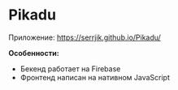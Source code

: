# Pikadu

Приложение: https://serrjik.github.io/Pikadu/

__Особенности:__

- Бекенд работает на Firebase
- Фронтенд написан на нативном JavaScript
